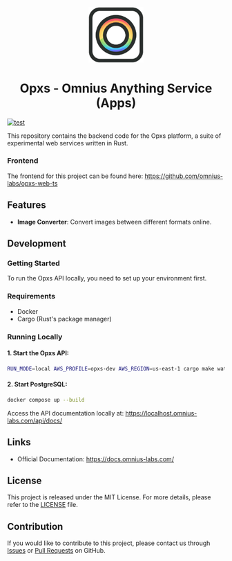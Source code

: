 <p align="center">
<img width="128" src="https://github.com/omnius-labs/opxs-apps-rs/blob/main/docs/logo.png?raw=true" alt="Opxs logo">
</p>

<h1 align="center">Opxs - Omnius Anything Service (Apps)</h1>

[![test](https://github.com/omnius-labs/opxs-apps-rs/actions/workflows/test.yml/badge.svg?branch=main)](https://github.com/omnius-labs/opxs-apps-rs/actions/workflows/test.yml)

This repository contains the backend code for the Opxs platform, a suite of experimental web services written in Rust.

### Frontend

The frontend for this project can be found here:
https://github.com/omnius-labs/opxs-web-ts

## Features

- **Image Converter**: Convert images between different formats online.

## Development

### Getting Started

To run the Opxs API locally, you need to set up your environment first.

### Requirements

- Docker
- Cargo (Rust's package manager)

### Running Locally

#### 1. Start the Opxs API:

```sh
RUN_MODE=local AWS_PROFILE=opxs-dev AWS_REGION=us-east-1 cargo make watch
```

#### 2. Start PostgreSQL:

```sh
docker compose up --build
```

Access the API documentation locally at:
https://localhost.omnius-labs.com/api/docs/

## Links

- Official Documentation: https://docs.omnius-labs.com/

## License

This project is released under the MIT License. For more details, please refer to the [LICENSE](LICENSE.txt) file.

## Contribution

If you would like to contribute to this project, please contact us through [Issues](https://github.com/omnius-labs/axus-daemon-rs/issues) or [Pull Requests](https://github.com/omnius-labs/axus-daemon-rs/pulls) on GitHub.
